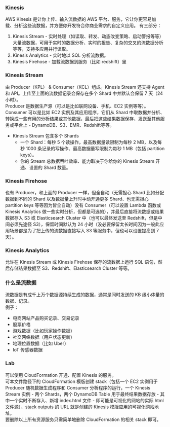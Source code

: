 ### Kinesis
AWS Kinesis 是让你上传、输入流数据的 AWS 平台、服务，它让你更容易加载、分析这些流数据，并方便你开发符合你商业需求的自定义应用。
有三部分：
1. Kinesis Stream - 实时处理（如读取、转发、动态改变策略、启动警报等等）大量流数据，可用于实时的数据分析、实时的报告、复杂的交叉的流数据分析等等，支持多应用并行读取。
2. Kinesis Analytics - 实时地以 SQL 分析流数据。
3. Kinesis Firehose - 加载流数据到服务（比如 redshift）里  
  
### Kinesis Stream
由 Producer（KPL） & Consumer（KCL）组成。Kinesis Stream 还支持 Agent 和 API。上传至上面的流数据记录会保存在多个 Shard 中并默认会保留 7 天（24 小时）。  
Producer 是数据生产源（可以是比如联网设备、手机、EC2 实例等等）。Consumer 可以是比如 EC2 实例及其应用程序，它们从 Shard 中取数据并分析、转换成一些有用的分析结果或其他数据，最后把这些结果数据保存、发送至其他服务或平台上 - DynamoDB、S3、EMR、Redshift等等。
* Kinesis Stream 包含多个 Shards
    * 一个 Shard：每秒 5 个读操作，最高数据量读限制为每秒 2 MB，以及每秒 1000 条记录的写操作、最高数据量写限制为每秒 1 MB（包括 partition keys）。
    * 你的 Stream 总数据吞吐效率、能力取决于你给你的 Kinesis Stream 开通、设置的 Shard 数量。  
  
### Kinesis Firehose
也有 Producer，和上面的 Producer 一样，但全自动（无需担心 Shard 比如分配数据到不同的 Shard 以及数据量上升时手动开通更多 Shard、也无需担心 partition keys 等等因为皆全自动）没有 Consumer（可以设置 Lambda 函数或 Kinesis Analytics 做一些实时分析，但都是可选的），并最后直接将流数据或结果数据存入 S3 或 Elasticsearch Cluster 中（也可以最终发送至 Redshift，但是中间必须先途径 S3），保留时间默认为 24 小时（没必要保留太长时间因为一般此应用场景都是为了把上传的流数据直接写入 S3 等服务中，但也可以设置提高到 7 天）。  
  
### Kinesis Analytics
允许在 Kinesis Stream 或 Kinesis Firehose 保存的流数据上运行 SQL 语句，然后存储结果数据至 S3、Redshift、Elasticsearch Cluster 等等。  
  
### 什么是流数据
流数据是有成千上万个数据源持续生成的数据，通常是同时发送的 KB 级小体量的数据、记录。  
例子：  
* 电商网站产品购买记录、交易记录
* 股票价格
* 游戏数据（比如玩家操作数据）
* 社交网络数据（用户状态更新）
* 地理位置数据（比如 Uber）
* IoT 传感器数据  
  
### Lab
可以使用 CloudFormation 开通、配置 Kinesis 的服务。  
可本文件路径下的 CloudFormation 模版创建 stack（包括一个 EC2 实例用于 Producer 随机数据生成程序和 Consumer 分析程序的运行，一个 Kinesis Stream 实例 - 两个 Shards，两个 DynamoDB Table 用于最终结果数据存放 - 其中一个实时不断存入、新增 index.html 文件 - 即可能是可视化的网站的实际 html 文件源），stack outputs 的 URL 就是创建的 Kinesis 模版应用的可视化网站地址。  
要删除以上所有资源服务只需简单地删除 CloudFormation 的相关 stack 即可。  